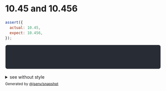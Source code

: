 # 10.45 and 10.456

```js
assert({
  actual: 10.45,
  expect: 10.456,
});
```

![img](throw.svg)

<details>
  <summary>see without style</summary>

```console
AssertionError: actual and expect are different

actual: 10.45
expect: 10.456
```

</details>


<sub>
  Generated by <a href="https://github.com/jsenv/core/tree/main/packages/independent/snapshot">@jsenv/snapshot</a>
</sub>